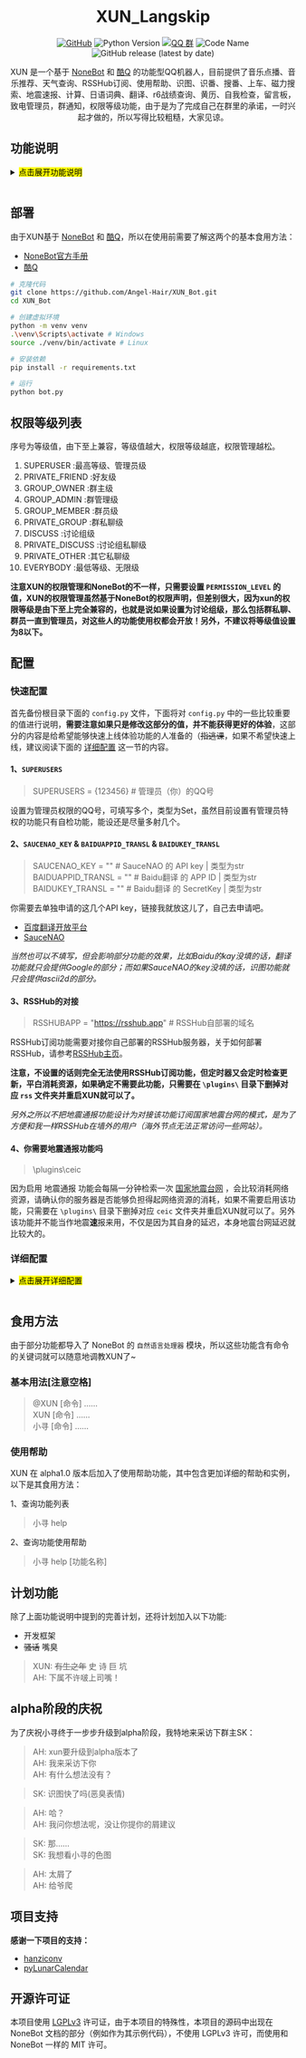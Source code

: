 <div align="center">

# XUN_Langskip

[![GitHub](https://img.shields.io/github/license/Angel-Hair/XUN_Bot)](LICENSE)
![Python Version](https://img.shields.io/badge/python-3.7+-blue.svg)
[![QQ 群](https://img.shields.io/badge/qq%E7%BE%A4-nb%E7%BE%A4%E6%88%91%E5%9C%A8%E9%87%8C%E9%9D%A2-green)](https://jq.qq.com/?_wv=1027&k=5OFifDh)
![Code Name](https://img.shields.io/badge/%E5%BC%80%E5%8F%91%E4%BB%A3%E5%8F%B7-Langskip-9cf)
![GitHub release (latest by date)](https://img.shields.io/github/v/release/Angel-Hair/XUN_Bot)

XUN 是一个基于 [NoneBot](https://github.com/richardchien/nonebot) 和 [酷Q](https://cqp.cc) 的功能型QQ机器人，目前提供了音乐点播、音乐推荐、天气查询、RSSHub订阅、使用帮助、识图、识番、搜番、上车、磁力搜索、地震速报、计算、日语词典、翻译、r6战绩查询、黄历、自我检查，留言板，致电管理员，群通知，权限等级功能，由于是为了完成自己在群里的承诺，一时兴起才做的，所以写得比较粗糙，大家见谅。

</div>

## 功能说明

<details>
<summary><mark> 点击展开功能说明</mark></summary>

### 使用帮助

![14.png](https://i.loli.net/2020/05/11/XyjdrLvspH7wQSF.png)
![15.png](https://i.loli.net/2020/05/11/WrVMNAfEc9DuxyG.png)

用于查询功能列表和功能的食用帮助。*部分简单的功能没有实例。*

不带参数时返回功能列表，带参数时返回对应功能的食用说明，**注意参数不区分大小写**。

### 自我检查

![12.png](https://i.loli.net/2020/04/24/NkiQBzbreF5ESuR.png)
![13.png](https://i.loli.net/2020/04/24/u2Ikdzop4Xcn3ZS.png)

管理员目前唯一有特权的功能（~~枯了，管理员地位堪比清洁工~~

非管理员调用此功能只会得到一个简单的回复，而管理员则会得到一个完整服务器状态检查表。

另外，在群聊中，非管理员进行自检时如果发现危险，会有对应的回应并@任意一位管理员，然后向所有管理员发送一个包含完整服务器状态检查表的通知（如上图所示）。*若`SUPERUSERS`的值未填写，则不会有以上反应。*

### 识图

![1.png](https://i.loli.net/2020/01/04/FtiUZnSTPmCz3hJ.png)

此功能整合了以前的 SauceNAO 和 ascii2d 两个功能，主要针对ACG图像和推图，本来打算加入各主流搜索引擎识图功能的，但是发现并没用公开API，如果对接 Selenium 倒是可以实现，但是未免有点浪费资源，所以就没继续写了……

> XUN: 其实就是懒……

*由于功能中采用了 SauceNAO 提供的服务，如果需要使用识图功能，需要你先去 [SauceNAO](https://saucenao.com/) 申请一个API key，并修改 `config.py` 中 `SAUCENAO_KEY` 的值。*

**需要注意的是加入了超时机制，如果 SauceNAO 和 ascii2d 其中一个在检索的时候超时则不会有对应的结果！如果需要修改超时时间，需要修改 `config.py` 中的对应值， 详细配置请参考上面 [配置](#user-content-配置) 这一节的内容。**

### 计算

![2.png](https://i.loli.net/2020/03/28/sS8XPAm1yKpQJYf.png)

任何使用 Python 来计算的公式都可以使用此功能来计算，**但要注意你所需要的计算结果一定要赋值给名为 `END` (注意大小写)的变量，也就是说如果你只发送命令 `1+1` 是不会有任何结果，正确的命令为 `END=1+1` 。另外如果你需要得到更多变量的值，则一定不要命令任何变量为`END`，在这种情况下，默认会回复一个包含计算过程所有变量的值空间字典。**

看到这里聪明的你可能已经猜出来了，这个功能的原理就是利用Python中的 `exec` 函数来实现的，不过不用担心安全审计问题，在执行`exec`函数前会自动调用相应的审计函数来进行检查，如果检查出可能会损害服务器的命令会进行相应的报错，并不会执行其命令。**欢迎大家找出安全审计的漏洞并提出，我尽量会在第一时间内修复的。**

**!!!出于安全考虑，该功能在7.0-beta版本之后移除了__import__模块，任何用于计算的被信任的库需要被单独写入 `CALCULATE_LIST` 的值当中来引入，请注意正确配置 `MORE_COMPLEX` 和 `CALCULATE_LIST` 这两项，详细配置请参考上面 [配置](#user-content-配置) 这一节的内容。!!!**

### 音乐点播

![3.png](https://i.loli.net/2020/01/04/jqALO8ZvXmzfx6h.png)

这个基本的功能相信不用我更多的介绍了吧，**需要注意的是音乐名用《》括起来或者使用标准格式: 命令+空格，另外使用 歌名-歌手 的格式可以使结果更准确。**

### 音乐推荐

![4.png](https://i.loli.net/2020/01/04/bs9deW4gLmXPcAC.png)

输入 `对应命令 + 你需要音乐的描述` 就可以得到推荐音乐的回复，其中包含该歌曲所被包含歌单的信息。

### 识番(原搜番功能)

![5.png](https://i.loli.net/2020/01/04/9nPh3kQM7cbz4rE.png)

该功能利用了![trace.moe](https://trace.moe/)公共API，会得到对应图片的番剧名称和时间锚点。

**！注意，此功能原名为 搜番 ，在8.8-beta版本后被正式更名为 识番 ！**

### 搜番

![11.png](https://i.loli.net/2020/04/16/6cml3THnrEkpvSR.png)

修改 `config.py` 中的 `MAXINFO_ANIME` 此值，可以更改回复时返回的资源数目，详细配置请参考上面 [配置](#user-content-配置) 这一节的内容。

*与识番功能搭配食用，味道更佳~*

### 天气查询

![6.png](https://i.loli.net/2020/01/04/Sd7FZkI2w5n9c4b.png)

命令中包含‘小寻’和‘天气’这两个关键字和一个地名就可以得到对应地名的天气了。**注意只能查询国内的天气。**

### 地震速报

![7.png](https://i.loli.net/2020/01/04/rjl3mY7M4NodIct.png)

被动技能，不需要主动调用。默认情况下只会报道发生在国内的地震并且要求震级大于等于4.0，如果需要报道周边国家的地震或者需要修改最低震级，需要修改 `config.py` 中的对应值，详细配置请参考上面 [配置](#user-content-配置) 这一节的内容。

**注意启用该功能会每隔一分钟检索一次 [国家地震台网](http://news.ceic.ac.cn/) ,比较消耗资源，如果不需要启用该功能，只需要在 `\plugins\` 目录下删掉对应 `ceic` 文件夹并重启XUN就可以了。**

### 日语词典

![9.png](https://i.loli.net/2020/03/28/SG7fdCcPRMxmuDt.png)

此功能没有启用 `自然语言处理器` 模块，所以请用 `标准命令格式 + 查询单词` 的形式来使用，将会得到对应单词的部分词典释义。**过长或者行数过多的释义段将会被省略，并给出提示。**

**应提灯喵汉化组所需做的功能，如果不需要该功能，只需要在 `\plugins\` 目录下删掉对应 `japanese_dictionary` 文件夹并重启XUN就可以了。**

### 翻译

![10.png](https://i.loli.net/2020/03/30/JZ3Un1wSmAyHDl8.png)

翻译功能可以自动识别源语言，默认目标语言为中文，如要更改可修改 `config.py` 中 `TO_TRANSL` 的值，**由于采用了 百度翻译开放平台 提供的服务，需要你先去 [百度翻译开放平台](http://api.fanyi.baidu.com/) 申请一个APP ID 和 密钥，并修改 `BAIDUKEY_TRANSL` 和 `BAIDUAPPID_TRANSL` 的值。** 详细配置请参考上面 [配置](#user-content-配置) 这一节的内容。

### RSSHub订阅

![16.png](https://i.loli.net/2020/05/11/jYOKsrZVwzebBoG.png)

需要对接 [RSSHub](https://docs.rsshub.app/) 进行食用的功能，将你的RSSHub域名填入 `config.py` 中的 `RSSHUBAPP` 对应值，默认的更新时间为1小时检查一次，如果需要调整，需要修改 `config.py` 中的 `RSSINTERVAL` ，注意该值是作为 `scheduled_job` 的的参数传入的，如果不知道怎么修改，请参考 [官方说明](https://apscheduler.readthedocs.io/en/latest/modules/triggers/interval.html?highlight=interval#module-apscheduler.triggers.interval)，不建议设置为10分钟以下。**订阅列表保存在根目录下的 `rss.csv` 文件里**。

确认订阅前会分别进行一次路由测试(检查该路由是否能够正确连通)和上限检查(检查是否已经达到订阅上限)，失败的话并不会订阅。

另外群订阅只能由管理员、群主或者群管理员通过群聊添加和修改，讨论组订阅只能由管理员订阅，而个人订阅只需要私聊即可。

### 磁力搜索

![17.png](https://i.loli.net/2020/05/20/zVJUjPbCo13nXcv.png)

默认检索时按相似度排序，如果需要按更新时间排序，需要在关键词前加入 ` -U `  参数(不区分大小写，但注意前后空格)

修改 `config.py` 中的 `MAXINFO_BT` 此值，可以更改回复时返回的资源数目，详细配置请参考上面 [配置](#user-content-配置) 这一节的内容。

**关于此功能我不会再有过多的描述了，请自行体会。**

### 彩虹六号战绩查询

![18.png](https://i.loli.net/2020/09/15/eDibPHOu9vnXqdY.png)

作者：@dongquanC

查询彩虹六号战绩的功能，因源网址是[R6中文站](https://www.r6s.cn)，有一定的限制，比如s3s4s5的查不到。

*此功能没有启用 `自然语言处理器` 模块，所以请用 `标准命令格式 + 查询单词` 的形式来使用*

### 留言板

![19.png](https://i.loli.net/2020/09/22/MdSUifzKTn2Ps3h.png)

一个简单的留言板功能，可以留言或者查看留言，通过修改 `config.py` 中的 `MAX_MGB_LIST` 和 `MAX_MGB_WORD` 来修改查看留言的条数和留言的字数限制，详细配置请参考上面 [配置](#user-content-配置) 这一节的内容。

**查看的留言为所设置条数最新的几条留言，但所有的留言都保存在根目录下的 `msg_board.csv` 文件里**

### 致电管理员

![20.png](https://i.loli.net/2020/09/22/I3mdNwfqx6j4kvW.png)

通过小寻来致电管理员的功能，可通过修改 `config.py` 中的 `CALL_BLACK_DICT` 的值来设置黑名单，详细配置请参考上面 [配置](#user-content-配置) 这一节的内容。

### 群通知

![21.png](https://i.loli.net/2020/09/22/oVUnmP3AG2WFJQu.png)

通过小寻来通知指定群的功能，可通过修改 `config.py` 中的 `PUSH_GROUP_DICT` 的值来设置要通知的群列表，详细配置请参考上面 [配置](#user-content-配置) 这一节的内容。

**此功能为管理员功能，非管理员无法唤醒**

### 黄历

![22.png](https://i.loli.net/2020/09/26/M19cgWXUSsvPI3T.png)

> 民俗社会科学项目，不搞封建迷信，宜忌意义在于民间是将红白事合理分开，避免今日您宴请宾客，邻居办白事情况出现，引起邻里纠纷社会分裂。 ——[pyLunarCalendar](https://github.com/OPN48/pyLunarCalendar)

### 上车(已暂停更新，使用时可能会出现报错或者无反应)

![8.png](https://i.loli.net/2020/01/16/J5NSW2BfbjMK6VZ.png)

注意此功能没有启用 `自然语言处理器` 模块，所以请用 `标准命令格式 + 目的地关键词` 的形式来告诉XUN你想要去的目的地。

*7.6-beta版本后加入了通过输入关键词 `最近的存档` 来查看最新的投稿的选项*

**关于此功能我不会再有过多的描述了，请自行体会。**

</details>
<br>

## 部署

由于XUN基于 [NoneBot](https://github.com/richardchien/nonebot) 和 [酷Q](https://cqp.cc)，所以在使用前需要了解这两个的基本食用方法：

* [NoneBot官方手册](https://nonebot.cqp.moe)
* [酷Q](https://cqp.cc)

```bash
# 克隆代码
git clone https://github.com/Angel-Hair/XUN_Bot.git
cd XUN_Bot

# 创建虚拟环境
python -m venv venv
.\venv\Scripts\activate # Windows
source ./venv/bin/activate # Linux

# 安装依赖
pip install -r requirements.txt

# 运行
python bot.py
```

## 权限等级列表

序号为等级值，由下至上兼容，等级值越大，权限等级越底，权限管理越松。

1. SUPERUSER :最高等级、管理员级
2. PRIVATE_FRIEND :好友级
3. GROUP_OWNER :群主级
4. GROUP_ADMIN :群管理级
5. GROUP_MEMBER :群员级
6. PRIVATE_GROUP :群私聊级
7. DISCUSS :讨论组级
8. PRIVATE_DISCUSS :讨论组私聊级
9. PRIVATE_OTHER :其它私聊级
10. EVERYBODY :最低等级、无限级

**注意XUN的权限管理和NoneBot的不一样，只需要设置 `PERMISSION_LEVEL` 的值，XUN的权限管理虽然基于NoneBot的权限声明，但差别很大，因为xun的权限等级是由下至上完全兼容的，也就是说如果设置为讨论组级，那么包括群私聊、群员一直到管理员，对这些人的功能使用权都会开放！另外，不建议将等级值设置为8以下。**

## 配置

### 快速配置

首先备份根目录下面的 `config.py` 文件，下面将对 `config.py` 中的一些比较重要的值进行说明，**需要注意如果只是修改这部分的值，并不能获得更好的体验**，这部分的内容是给希望能够快速上线体验功能的人准备的（~~指逃课~~，如果不希望快速上线，建议阅读下面的 [详细配置](#user-content-详细配置) 这一节的内容。

#### 1、`SUPERUSERS`

> SUPERUSERS = {123456} # 管理员（你）的QQ号

设置为管理员权限的QQ号，可填写多个，类型为Set，虽然目前设置有管理员特权的功能只有自检功能，能设还是尽量多射几个。

#### 2、`SAUCENAO_KEY` & `BAIDUAPPID_TRANSL` & `BAIDUKEY_TRANSL`

> SAUCENAO_KEY = "" # SauceNAO 的 API key | 类型为str  
> BAIDUAPPID_TRANSL = "" # Baidu翻译 的 APP ID | 类型为str  
> BAIDUKEY_TRANSL = "" # Baidu翻译 的 SecretKey | 类型为str  

你需要去单独申请的这几个API key，链接我就放这儿了，自己去申请吧。

* [百度翻译开放平台](http://api.fanyi.baidu.com/)
* [SauceNAO](https://saucenao.com/)

*当然也可以不填写，但会影响部分功能的效果，比如Baidu的kay没填的话，翻译功能就只会提供Google的部分；而如果SauceNAO的key没填的话，识图功能就只会提供ascii2d的部分。*

#### 3、RSSHub的对接

> RSSHUBAPP = "https://rsshub.app" # RSSHub自部署的域名

RSSHub订阅功能需要对接你自己部署的RSSHub服务器，关于如何部署RSSHub，请参考[RSSHub主页](https://docs.rsshub.app/)。

**注意，不设置的话则完全无法使用RSSHub订阅功能，但定时器又会定时检查更新，平白消耗资源，如果确定不需要此功能，只需要在 `\plugins\` 目录下删掉对应 `rss` 文件夹并重启XUN就可以了。**

*另外之所以不把地震通报功能设计为对接该功能订阅国家地震台网的模式，是为了方便和我一样RSSHub在墙外的用户（海外节点无法正常访问一些网站）。*

#### 4、你需要地震通报功能吗

> \plugins\ceic

因为启用 地震通报 功能会每隔一分钟检索一次 [国家地震台网](http://news.ceic.ac.cn/) ，会比较消耗网络资源，请确认你的服务器是否能够负担得起网络资源的消耗，如果不需要启用该功能，只需要在 `\plugins\` 目录下删掉对应 `ceic` 文件夹并重启XUN就可以了。另外该功能并不能当作地震**速**报来用，不仅是因为其自身的延迟，本身地震台网延迟就比较大的。

### 详细配置

<details>
<summary><mark> 点击展开详细配置</mark></summary>


修改 `config.py` 中的以下字段，填入对应值(注意备份):

```python
# ……省略的代码……

SUPERUSERS = {123456} # 管理员（你）的QQ号


# ————————以下是部分功能模块需要的额外配置，请参见github上的说明进行配置————————


# Permission类
PERMISSION_LEVEL: int = 6 # 权限等级值，建议不要设置为8以下

# KEY类
SAUCENAO_KEY: str = "" # SauceNAO 的 API key
BAIDUAPPID_TRANSL: str = "" # Baidu翻译 的 APP ID
BAIDUKEY_TRANSL: str = "" # Baidu翻译 的 SecretKey
RSSHUBAPP:str = "https://rsshub.app" # RSSHub自部署的域名

# Max/Min类
EM :float = 4.0 # 地震速报功能的最低震级
MAXINFO_REIMU: int = 3 # 上车功能查找目的地的最大数
MAXINFO_ANIME: int = 4 # 搜番功能查找番剧的最大数
MAXINFO_BT: int = 4 # 磁力搜索功能查找资源的最大数
MAXLINE_JD: int = 7 # 日语词典功能查找条目的内容所允许的最大行书
MAXWOED_JD: int = 250 # 日语词典功能查找条目的内容所允许的最大字数
MAX_PERFORMANCE_PERCENT: List[int] = [92,92,92] # 自检功能中的服务器占用比率最高值，顺序分别对应CPU、内存和硬盘
MAX_RSS_P: int = 2
MAX_RSS_G: int = 5
MAX_RSS_D: int = 5 # 以上三个分别为RSS订阅功能的个人(private)、群(group)、讨论组(discuss)订阅的最大订阅数限制
MAX_MGB_WORD: int = 200 # 留言板功能的最大字数
MAX_MGB_LIST:int = 5 # 留言板功能的最大查看留言条数

# TimeLimit类
TIMELIMIT_IMAGE: float = 7 # 识图功能的时间限制
TIMELIMIT_REIMU: float = 12 # 上车功能的时间限制
TIMELIMIT_JD: float = 7 # 日语词典功能的时间限制
TIMELIMIT_TRANSL: float = 7 # 翻译功能的时间限制
TIMELIMIT_ANIME: float = 12 # 搜番功能的时间限制

# Bool类
CONFIGURATION_WIZARD: bool = True # 设置每次运行时是否需要确认运行配置向导
XDEBUG: bool = True # 日志是否输出DEBUG
BUILTIN_PLUGINS = True # 是否加载nonebot的默认插件
CEICONLYCN: bool = True # 是否只报道国内地震
RECOMMENDER_MUSIC: bool = False # 音乐推荐功能的回复是否显示推荐者
PLAYLIST_MUSIC: bool = True # 音乐推荐功能的回复是否显示来源歌单
MORE_COMPLEX: bool = False # 是否提供更加复杂的计算库

# 其他
CALCULATE_LIST: Dict[str, str] = {
    'numpy':'np',
    'math':'',
    'scipy':''
    } # 就按功能种需要提供的计算库名与可选的别名(仅在MORE_COMPLEX为真时有效)
PROCESS_NAME_LIST: Set[str] = {} # 自检功能种需要提供的格外检查的进程名
TO_TRANSL: str = "zh-CN" # 翻译功能中指定翻译功能的目标语言
RSSINTERVAL: dict = {
    # 'weeks': 0, 
    # 'days': 0, 
    'hours': 1, 
    # 'minutes': 0, 
    # 'second': 0
    } 
    # RSS订阅功能的检查间隔, 作为 scheduled_job 的的参数传入，默认值的意思为每隔1小时检测一次。
    # 详细配置参考：https://apscheduler.readthedocs.io/en/latest/modules/triggers/interval.html?highlight=interval#module-apscheduler.triggers.interval
CALL_BLACK_DICT: dict = {123456} # 致电管理员功能的黑名单，需要填入qq号
PUSH_GROUP_DICT: dict = {123456} # 群通知功能公告的群


# —————————————————————————————————————————————————————————————————————————
```

对应的说明：

* NoneBot类
  * `SUPERUSERS` ：管理员的QQ号，也就是你的QQ号，虽然目前还没有为管理员设置更多的权限服务，以后会计划开发的……另外，此字段为NoneBot自带配置字段，更多的说明可以参见NoneBot中对此字段的[描述](https://nonebot.cqp.moe/guide/basic-configuration.html#%E9%85%8D%E7%BD%AE%E8%B6%85%E7%BA%A7%E7%94%A8%E6%88%B7)。
* Permission类
  * `PERMISSION_LEVEL` ：权限等级值，请参考 [权限等级列表](#user-content-权限等级列表) 进行配置，**建议不要设置为8以下**。
* KEY类
  * `SAUCENAO_KEY` ：在 识图 功能中采用了 SauceNAO 提供的服务，如果需要使用识图功能，需要你先去 [SauceNAO](https://saucenao.com/) 申请一个API key。
  * `BAIDUAPPID_TRANSL` ：在 翻译 功能中采用了 百度翻译开放平台 提供的服务，如果需要使用翻译功能，需要你先去 [百度翻译开放平台](http://api.fanyi.baidu.com/) 申请一个APP ID 和 密钥。
  * `BAIDUKEY_TRANSL` ：在 翻译 功能中采用了 百度翻译开放平台 提供的服务，如果需要使用翻译功能，需要你先去 [百度翻译开放平台](http://api.fanyi.baidu.com/) 申请一个APP ID 和 密钥。
  * `RSSHUBAPP` ：在 RSSHub订阅 功能中需要对接部署的RSSHub域名，如果需要使用RSSHub订阅功能，需要你自己部署RSSHub服务，部署方法参考 [RSSHub主页](https://docs.rsshub.app/)。
* Max/Min类
  * `EM` ：设置 地震速报 功能中的通报的最低震级，只有震级大于等于该值才会被报道。推荐设置为4.0。
  * `MAXINFO_REIMU` ：在 上车 功能中配置查找的目的地的数量限制，最多只能显示指定数量的目的地，推荐设置为3，**注意此项会影响`TIMELIMIT_REIMU`的配置**，一般每增加1就需要`TIMELIMIT_REIMU`至少增加1.5。
  * `MAXINFO_ANIME` ：在 搜番 功能中配置查找的资源的数量限制，最多只能显示指定数量的番剧数，推荐设置为4。
  * `MAXINFO_BT` ：在 磁力搜索 功能中配置查找的资源的数量限制，最多只能显示指定数量的资源数，推荐设置为4。
  * `MAXLINE_JD` ：在 日文词典 功能中查找条目的内容所允许的最大行书，超过该条数的内容将被省略，并报出提示。
  * `MAXWOED_JD` ：在 日文词典 功能查找条目的内容所允许的最大字数，超过该字数的内容将被省略，并报出提示。
  * `MAX_MGB_WORD` ：在 留言板 功能中留言所允许的最大字数，超过该字数的内容将无法留言，并报出提示。
  * `MAX_MGB_LIST` ：在 留言板 功能中查看留言板中留言的最大条数，超过该条数的旧留言将被省略。
  * `MAX_PERFORMANCE_PERCENT` :  在 自我检查 功能中的服务器占用比率最高值，需填入长度为3的list，根据顺序分别对应CPU、内存和硬盘的最大占有率，如果超过该值，在群聊中，进行自检时会有对应的回应，并向所有管理员发送通知。
  * `MAX_RSS_P`&`MAX_RSS_G`&`MAX_RSS_D` ：在 RSSHub订阅 功能中分别对应私人、群、讨论组的订阅数最大值，超过该值则不会完成订阅，并报出提示。
* TimeLimit类
  * `TIMELIMIT_IMAGE` ：在 识图 功能中设置的时间限制，单位为(s)，如果检索某个API来源时超时的话，会在控制台报出相应的警告，在回复中则不会有对应的内容。请根据服务器的网络环境自行设置，推荐设置在5~10之间。
  * `TIMELIMIT_JD` ：在 日文词典 功能中设置的时间限制，单位为(s)，详细介绍同上。
  * `TIMELIMIT_TRANSL` ：在 翻译 功能中设置的时间限制，单位为(s)，详细介绍同上。
  * `TIMELIMIT_REIMU` ： 在 上车 功能中设置的时间限制，单位为(s)，除了包括上面的介绍，还需要根据服务器的网络环境和`MAXINFO_REIMU`的值自行设置，推荐设置在9~14之间。
  * `TIMELIMIT_ANIME` ： 在 搜番 功能中设置的时间限制，单位为(s)，除了包括上面的介绍，还需要根据服务器的网络环境和`MAXINFO_ANIME`的值自行设置，而且由于需要单独请求一个RSS feed，推荐设置在12~18之间。
* Bool类
  * `CEICONLYCN` ：在 地震速报 功能中是否只报道国内地震，如果只需要报道国内地震请设置为True。推荐设置为True。
  * `RECOMMENDER_MUSIC` ：在 音乐推荐 功能中是否需要回复显示推荐者。
  * `PLAYLIST_MUSIC` ：在 音乐推荐 功能中是否需要回复显示来源歌单。
  * `MORE_COMPLEX` ：在 计算 功能中是否需要引入更加用于复杂计算的库(如numpy、math等)，否则将只能计算最基本的公式。
* 其他
  * `CALCULATE_LIST` ：在 计算 功能中需要引入的计算库名与可选的别名，类型为dict，键为库名，值为别名。**此项仅在`MORE_COMPLEX`为真时有效，需要注意被引入的库应该已被正确安装在机器上，且能够被执行环境所引用！**
  * `PROCESS_NAME_LIST` ：在 自我检查 功能中需要提供的格外检查的进程名，如果发现同名的进程中至少有一个进程的状态不是"running"的时候，在群聊中，进行自检时会有对应的回应，并向所有管理员发送通知。
  * `TO_TRANSL` : 在 翻译 功能中指定翻译的目标语言，默认为中文，其他语言的列表请参考 [百度翻译开发者手册](http://api.fanyi.baidu.com/doc/21) 和 [Googletrans](https://github.com/ssut/py-googletrans)
  * `RSSINTERVAL` : 在 RSSHub订阅 功能中检查订阅列表更新的时间间隔，每个时间键的值类型应该为int，默认值的意思为每隔1小时检测一次，如果想设置为每半小时检查一次，应该注释掉`hour`行，取消`minutes`行的注释，并把对应值`0`改为`30`。不建议设置为10分钟以下。该值其实是作为 `scheduled_job` 的的参数传入的，详细说明参考 [官方说明](https://apscheduler.readthedocs.io/en/latest/modules/triggers/interval.html?highlight=interval#module-apscheduler.triggers.interval)。
  * `CALL_BLACK_DICT` ：在 致电管理员 功能中设置黑名单，在黑名单中的QQ号将无法致电。
  * `PUSH_GROUP_DICT` ：在 群通知 功能中设置需要通知的群，当管理员使用该功能通知时，仅通知所含指定群。

</details>
<br>

## 食用方法

由于部分功能都导入了 NoneBot 的 `自然语言处理器` 模块，所以这些功能含有命令的关键词就可以随意地调教XUN了~

### 基本用法[注意空格]

>@XUN [命令] ……  
>XUN [命令] ……  
>小寻 [命令] ……  

### 使用帮助

XUN 在 alpha1.0 版本后加入了使用帮助功能，其中包含更加详细的帮助和实例，以下是其食用方法：

1、查询功能列表
  >小寻 help

2、查询功能使用帮助
  >小寻 help [功能名称]

## 计划功能

除了上面功能说明中提到的完善计划，还将计划加入以下功能:

* 开发框架
* ~~骚话~~ 嘴臭

> XUN: ~~有生之年~~ 史 诗 巨 坑  
> AH: 下属不许啵上司嘴！

## alpha阶段的庆祝

为了庆祝小寻终于一步步升级到alpha阶段，我特地来采访下群主SK：

> AH: xun要升级到alpha版本了  
> AH: 我来采访下你  
> AH: 有什么想法没有？  

> SK: 识图快了吗(恶臭表情)  

> AH: 哈？  
> AH: 我问你想法呢，没让你提你的屑建议  
 
> SK: 那……  
> SK: 我想看小寻的色图  

> AH: 太屑了  
> AH: 给爷爬  

## 项目支持

**感谢一下项目的支持：**

* [hanziconv](https://github.com/berniey/hanziconv)
* [pyLunarCalendar](https://github.com/OPN48/pyLunarCalendar)

## 开源许可证

本项目使用 [LGPLv3](https://github.com/Angel-Hair/XUN_Bot/blob/master/LICENSE) 许可证，由于本项目的特殊性，本项目的源码中出现在 NoneBot 文档的部分（例如作为其示例代码），不使用 LGPLv3 许可，而使用和 NoneBot 一样的 MIT 许可。
